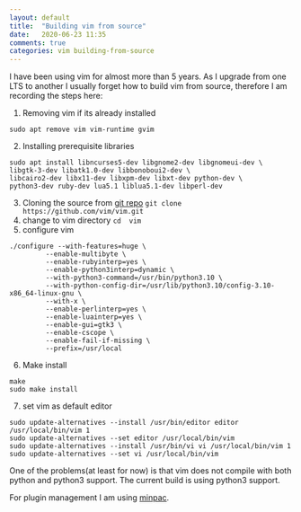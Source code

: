 ```yaml
---
layout: default
title:  "Building vim from source"
date:   2020-06-23 11:35 
comments: true
categories: vim building-from-source
---
```


I have been using vim for almost more than 5 years. As I upgrade from one LTS to another I usually forget how to build vim from source, therefore I am recording the steps here:

1. Removing vim if its already installed
```
sudo apt remove vim vim-runtime gvim
```
2. Installing prerequisite libraries
```
sudo apt install libncurses5-dev libgnome2-dev libgnomeui-dev \
libgtk-3-dev libatk1.0-dev libbonoboui2-dev \
libcairo2-dev libx11-dev libxpm-dev libxt-dev python-dev \
python3-dev ruby-dev lua5.1 liblua5.1-dev libperl-dev 
```
3. Cloning the source from [git repo](https://github.com/vim/vim.git) `git clone https://github.com/vim/vim.git`
4. change to vim directory `cd  vim`
5. configure vim 
```
./configure --with-features=huge \
         --enable-multibyte \
         --enable-rubyinterp=yes \
         --enable-python3interp=dynamic \
         --with-python3-command=/usr/bin/python3.10 \
         --with-python-config-dir=/usr/lib/python3.10/config-3.10-x86_64-linux-gnu \
         --with-x \
         --enable-perlinterp=yes \
         --enable-luainterp=yes \
         --enable-gui=gtk3 \
         --enable-cscope \
         --enable-fail-if-missing \
         --prefix=/usr/local
```
6. Make install
```
make
sudo make install
```
7. set vim as default editor 
```
sudo update-alternatives --install /usr/bin/editor editor /usr/local/bin/vim 1
sudo update-alternatives --set editor /usr/local/bin/vim
sudo update-alternatives --install /usr/bin/vi vi /usr/local/bin/vim 1
sudo update-alternatives --set vi /usr/local/bin/vim
```
One of the problems(at least for now) is that vim does not compile with both python and python3 support. The current build is using python3 support. 

For plugin management I am using [minpac](https://github.com/k-takata/minpac).

